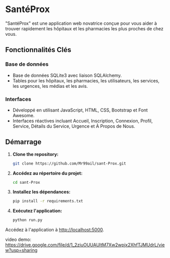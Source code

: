 # SantéProx

"SantéProx" est une application web novatrice conçue pour vous aider à trouver rapidement les hôpitaux et les pharmacies les plus proches de chez vous.

## Fonctionnalités Clés

### Base de données

- Base de données SQLite3 avec liaison SQLAlchemy.
- Tables pour les hôpitaux, les pharmacies, les utilisateurs, les services, les urgences, les médias et les avis.

### Interfaces

- Développé en utilisant JavaScript, HTML, CSS, Bootstrap et Font Awesome.
- Interfaces réactives incluant Accueil, Inscription, Connexion, Profil, Service, Détails du Service, Urgence et À Propos de Nous.

## Démarrage
1. **Clone the repository:**
   ```bash
   git clone https://github.com/Mr99ail/sant-Prox.git
2. **Accédez au répertoire du projet:**

    ```bash
    cd sant-Prox
    ```

3. **Installez les dépendances:**

    ```bash
    pip install -r requirements.txt
    ```

4. **Exécutez l'application:**

    ```bash
    python run.py
    ```

Accédez à l'application à [http://localhost:5000](http://localhost:5000).

video demo:
https://drive.google.com/file/d/1_2ziuOUUAUltM7Xw2wpjx2XhfTJMUdrL/view?usp=sharing
